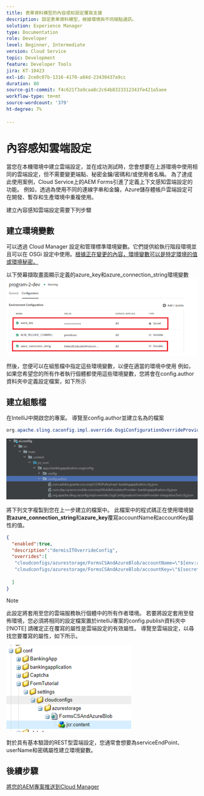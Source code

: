 ```yaml
---
title: 表單資料模型的內容感知設定覆寫支援
description: 設定表單資料模型，根據環境與不同端點通訊。
solution: Experience Manager
type: Documentation
role: Developer
level: Beginner, Intermediate
version: Cloud Service
topic: Development
feature: Developer Tools
jira: KT-10423
exl-id: 2ce0c07b-1316-4170-a84d-23430437a9cc
duration: 80
source-git-commit: f4c621f3a9caa8c2c64b8323312343fe421a5aee
workflow-type: tm+mt
source-wordcount: '379'
ht-degree: 7%

---
```


# 內容感知雲端設定

當您在本機環境中建立雲端設定，並在成功測試時，您會想要在上游環境中使用相同的雲端設定，但不需要變更端點、秘密金鑰/密碼和/或使用者名稱。 為了達成此使用案例，Cloud Service上的AEM Forms引進了定義上下文感知雲端設定的功能。
例如，透過為使用不同的連線字串和金鑰，Azure儲存體帳戶雲端設定可在開發、暫存和生產環境中重複使用。

建立內容感知雲端設定需要下列步驟

## 建立環境變數

可以透過 Cloud Manager 設定和管理標準環境變數。它們提供給執行階段環境並且可以在 OSGi 設定中使用。[根據正在變更的內容，環境變數可以是特定環境的值或環境秘密。](https://experienceleague.adobe.com/docs/experience-manager-cloud-service/content/implementing/using-cloud-manager/environment-variables.html?lang=en)



以下熒幕擷取畫面顯示定義的azure_key和azure_connection_string環境變數
![environment_variables](assets/environment-variables.png)

然後，您便可以在組態檔中指定這些環境變數，以便在適當的環境中使用
例如，如果您希望您的所有作者執行個體都使用這些環境變數，您將會在config.author資料夾中定義設定檔案，如下所示

## 建立組態檔

在IntelliJ中開啟您的專案。 導覽至config.author並建立名為的檔案

```java
org.apache.sling.caconfig.impl.override.OsgiConfigurationOverrideProvider-integrationTest.cfg.json
```

![config.author](assets/config-author.png)

將下列文字複製到您在上一步建立的檔案中。 此檔案中的程式碼正在使用環境變數&#x200B;**azure_connection_string**&#x200B;和&#x200B;**azure_key**&#x200B;覆寫accountName和accountKey屬性的值。

```json
{
  "enabled":true,
  "description":"dermisITOverrideConfig",
  "overrides":[
   "cloudconfigs/azurestorage/FormsCSAndAzureBlob/accountName=\"$[env:azure_connection_string]\"",
   "cloudconfigs/azurestorage/FormsCSAndAzureBlob/accountKey=\"$[secret:azure_key]\""

  ]
}
```

>[!NOTE]
>
>此設定將套用至您的雲端服務執行個體中的所有作者環境。 若要將設定套用至發佈環境，您必須將相同的設定檔案置於intelliJ專案的config.publish資料夾中
>[!NOTE]
> 請確定正在覆寫的屬性是雲端設定的有效屬性。 導覽至雲端設定，以尋找您要覆寫的屬性，如下所示。

![雲端設定屬性](assets/cloud-config-properties.png)

對於具有基本驗證的REST型雲端設定，您通常會想要為serviceEndPoint、userName和密碼屬性建立環境變數。

## 後續步驟

[將您的AEM專案推送到Cloud Manager](./push-project-to-cloud-manager-git.md)
